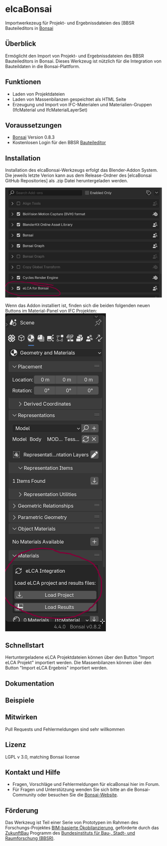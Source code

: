 # elcaBonsai
Importwerkezeug für Projekt- und Ergebnissdateien des [BBSR Bauteileditors in [Bonsai](bonsai.org) 


## Überblick
Ermöglicht den Import von Projekt- und Ergebnissdateien des BBSR Bauteileditors in Bonsai. Dieses Werkzeug ist nützlich für die Integration von Bauteildaten in die Bonsai-Plattform.


## Funktionen
- Laden von Projektdateien  
- Laden von Massenbilanzen gespeichtet als HTML Seite  
- Erzeugung und Import von IFC-Materialen und Materialien-Gruppen (IfcMaterial und IfcMaterialLayerSet)

## Voraussetzungen
- [Bonsai](https://bonsai.org) Version 0.8.3
- Kostenlosen Login für den BBSR [Bauteileditor](https://bauteleditor.de)


## Installation
Installation des elcaBonsai-Werkzeugs erfolgt das Blender-Addon System. 
Die jeweils letzte Verion kann aus dem Release-Ordner des [elcaBonsai GitHub Repositories] als .zip Datei heruntergeladen werden.

![](img/elca_addon_install_screen.png)

Wenn das Addon installiert ist, finden sich die beiden folgenden neuen Buttons im Material-Panel von IFC Projekten:
![](img/ecla_addon_in_material_panel.png)    


## Schnellstart
Hertuntergeladene eLCA Projektdateien können über den Button "Import eLCA Projekt" importiert werden.
Die Massenbilanzen können über den Button "Import eLCA Ergebnis" importiert werden.


## Dokumentation

## Beispiele


## Mitwirken
Pull Requests und Fehlermeldungen sind sehr willkommen


## Lizenz

LGPL v 3.0, matching Bonsai license

## Kontakt und Hilfe
- Fragen, Vorschläge und Fehlermeldungen für elcaBonsai hier im Forum.
- Für Fragen und Unterstützung wenden Sie sich bitte an die Bonsai-Community oder besuchen Sie die [Bonsai-Website](https://bonsai.org).

## Förderung
Das Werkzeug ist Teil einer Serie von Prototypen im Rahmen des Forschungs-Projektes [BIM-basierte Ökobilanzierung](https://www.zukunftbau.de/projekte/forschungsfoerderung/1008187-2429), geförderte durch das [ZukunftBau](https://www.zukunftbau.de/) Programm des [Bundesinstituts für Bau-, Stadt- und Raumforschung (BBSR)](https://www.bbsr.bund.de/).